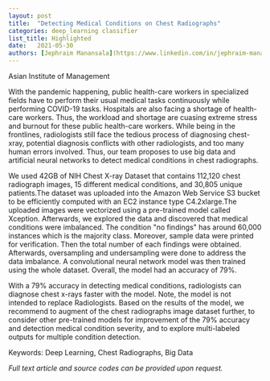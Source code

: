 ```yaml
---
layout: post
title:  "Detecting Medical Conditions on Chest Radiographs"
categories: deep_learning classifier
list_title: Highlighted
date:   2021-05-30 
authors: [Jephraim Manansala](https://www.linkedin.com/in/jephraim-manansala/), [Misha Hwang](https://www.linkedin.com/in/mishaysabelhwang/),  [Karl Navarro](https://www.linkedin.com/in/karl-ludwig-navarro/), [Lennart Panton](https://www.linkedin.com/in/lennartpanton/)
---
```


Asian Institute of Management
<!--more-->
With the pandemic happening, public health-care workers in specialized fields have to perform their usual medical tasks continuously while performing COVID-19 tasks. Hospitals are also facing a shortage of health-care workers. Thus, the workload and shortage are cuasing extreme stress and burnout for these public health-care workers. While being in the frontlines, radiologists still face the tedious process of diagnosing chest-xray, potential diagnosis conflicts with other radiologists, and too many human errors involved. Thus, our team proposes to use big data and artificial neural networks to detect medical conditions in chest radiographs.

We used 42GB of NIH Chest X-ray Dataset that contains 112,120 chest radiograph images, 15 different medical conditions, and 30,805 unique patients.The dataset was uploaded into the Amazon Web Service S3 bucket to be efficiently computed with an EC2 instance type C4.2xlarge.The uploaded images were vectorized using a pre-trained model called Xception. Afterwards, we explored the data and discovered that medical conditions were imbalanced. The condition "no findings" has around 60,000 instances which is the majority class. Moreover, sample data were printed for verification. Then the total number of each findings were obtained. Afterwards, oversampling and undersampling were done to address the data imbalance. A convolutional neural network model was then trained using the whole dataset. Overall, the model had an accuracy of 79%.

With a 79% accuracy in detecting medical conditions, radiologists can diagnose chest x-rays faster with the model. Note, the model is not intended to replace Radiologists. Based on the results of the model, we recommend to augment of the chest radiographs image dataset further, to consider other pre-trained models for improvement of the 79% accuracy and detection medical condition severity, and to explore multi-labeled outputs for multiple condition detection.

Keywords: Deep Learning, Chest Radiographs, Big Data

<i>Full text article and source codes can be provided upon request. </i>